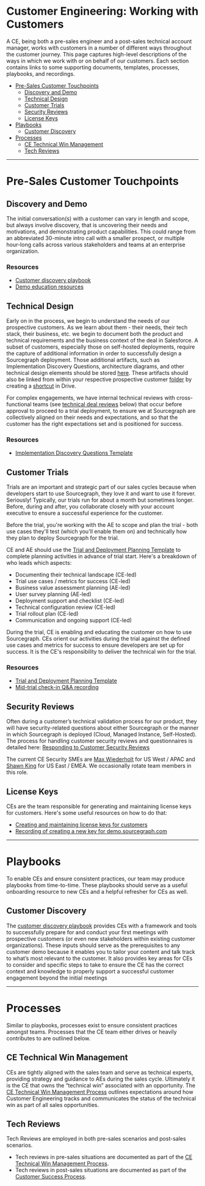 # Customer Engineering: Working with Customers

A CE, being both a pre-sales engineer and a post-sales technical account manager, works with customers in a number of different ways throughout the customer journey. This page captures high-level descriptions of the ways in which we work with or on behalf of our customers. Each section contains links to some supporting documents, templates, processes, playbooks, and recordings.

- [Pre-Sales Customer Touchpoints](#pre-sales-customer-touchpoints)
  - [Discovery and Demo](#discovery-and-demo)
  - [Technical Design](#technical-design)
  - [Customer Trials](#customer-trials)
  - [Security Reviews](#security-reviews)
  - [License Keys](#license-keys)
- [Playbooks](#playbooks)
  - [Customer Discovery](#customer-discovery)
- [Processes](#processes)
  - [CE Technical Win Management](#ce-technical-win-management)
  - [Tech Reviews](#tech-reviews)

---

# Pre-Sales Customer Touchpoints

## Discovery and Demo

The initial conversation(s) with a customer can vary in length and scope, but always involve discovery, that is uncovering their needs and motivations, and demonstrating product capabilities. This could range from an abbreviated 30-minute intro call with a smaller prospect, or multiple hour-long calls across various stakeholders and teams at an enterprise organization.

### Resources

- [Customer discovery playbook](#customer-discovery)
- [Demo education resources](../onboarding/education.md#trainings-and-demos)

## Technical Design

Early on in the process, we begin to understand the needs of our prospective customers. As we learn about them - their needs, their tech stack, their business, etc. we begin to document both the product and technical requirements and the business context of the deal in Salesforce. A subset of customers, especially those on self-hosted deployments, require the capture of additional information in order to successfully design a Sourcegraph deployment. Those additional artifacts, such as Implementation Discovery Questions, architecture diagrams, and other technical design elements should be stored [here](https://drive.google.com/drive/folders/1o-4rB24vcYsOiUzSEr_vzJsC7pE03yYC). These artifacts should also be linked from within your respective prospective customer [folder](https://drive.google.com/drive/folders/1gjXWQ1l0Fnt2pVS2ohx3w0cw-gaJ_Ez0) by creating a [shortcut](https://support.google.com/drive/answer/9700156?hl=en&co=GENIE.Platform%3DDesktop) in Drive.

For complex engagements, we have internal technical reviews with cross-functional teams (see [technical deal reviews](#technical-deal-reviews) below) that occur before approval to proceed to a trial deployment, to ensure we at Sourcegraph are collectively aligned on their needs and expectations, and so that the customer has the right expectations set and is positioned for success.

### Resources

- [Implementation Discovery Questions Template](https://docs.google.com/spreadsheets/d/1p2sCHDPsZBF5dIs13xaJF0zPc4vIvz0g4NGxOHU2qig/edit#gid=0)

## Customer Trials

Trials are an important and strategic part of our sales cycles because when developers start to use Sourcegraph, they love it and want to use it forever. Seriously! Typically, our trials run for about a month but sometimes longer. Before, during and after, you collaborate closely with your account executive to ensure a successful experience for the customer.

Before the trial, you're working with the AE to scope and plan the trial - both use cases they'll test (which you'll enable them on) and technically how they plan to deploy Sourcegraph for the trial.

CE and AE should use the [Trial and Deployment Planning Template](https://docs.google.com/spreadsheets/d/1mi_540InPEs6_xmCE2gHzw6Vt9QHDx-IdGogQZN6Ezw/edit?usp=sharing) to complete planning activities in advance of trial start. Here's a breakdown of who leads which aspects:

- Documenting their technical landscape (CE-led)
- Trial use cases / metrics for success (CE-led)
- Business value assessment planning (AE-led)
- User survey planning (AE-led)
- Deployment support and checklist (CE-led)
- Technical configuration review (CE-led)
- Trial rollout plan (CE-led)
- Communication and ongoing support (CE-led)

During the trial, CE is enabling and educating the customer on how to use Sourcegraph. CEs orient our activities during the trial against the defined use cases and metrics for success to ensure developers are set up for success. It is the CE's responsibility to deliver the technical win for the trial.

### Resources

- [Trial and Deployment Planning Template](https://docs.google.com/spreadsheets/d/1mi_540InPEs6_xmCE2gHzw6Vt9QHDx-IdGogQZN6Ezw/edit?usp=sharing)
- [Mid-trial check-in Q&A recording](https://chorus.ai/meeting/CEA97B5EA976491E97AED80A2EAE45D5)

## Security Reviews

Often during a customer’s technical validation process for our product, they will have security-related questions about either Sourcegraph or the manner in which Sourcegraph is deployed (Cloud, Managed Instance, Self-Hosted). The process for handling customer security reviews and questionnaires is detailed here: [Responding to Customer Security Reviews](../process/security-reviews.md)

The current CE Security SMEs are [Max Wiederholt](../../../../team/index.md#max-wiederholt) for US West / APAC and [Shawn King](../../../../team/index.md#shawn-king) for US East / EMEA. We occasionally rotate team members in this role.

## License Keys

CEs are the team responsible for generating and maintaining license keys for customers. Here's some useful resources on how to do that:

- [Creating and maintaining license keys for customers](../process/license_keys.md)
- [Recording of creating a new key for demo.sourcegraph.com](https://drive.google.com/file/d/1fYsBqdzdBLd0mzAu2FJxrWznRX0k-iqr/view?usp=sharing)

---

# Playbooks

To enable CEs and ensure consistent practices, our team may produce playbooks from time-to-time. These playbooks should serve as a useful onboarding resource to new CEs and a helpful refresher for CEs as well.

## Customer Discovery

The [customer discovery playbook](https://docs.google.com/document/d/14iSqJBtiM32D1zSVVvtZGZmWVLuQ7S7MoJDM6wAhkyQ/edit) provides CEs with a framework and tools to successfully prepare for and conduct your first meetings with prospective customers (or even new stakeholders within existing customer organizations). These inputs should serve as the prerequisites to any customer demo because it enables you to tailor your content and talk track to what’s most relevant to the customer. It also provides key areas for CEs to consider and specific steps to take to ensure the CE has the correct context and knowledge to properly support a successful customer engagement beyond the initial meetings

---

# Processes

Similar to playbooks, processes exist to ensure consistent practices amongst teams. Processes that the CE team either drives or heavily contributes to are outlined below.

## CE Technical Win Management

CEs are tightly aligned with the sales team and serve as technical experts, providing strategy and guidance to AEs during the sales cycle. Ultimately it is the CE that owns the “technical win” associated with an opportunity. The [CE Technical Win Management Process](../process/tech-win-process.md) outlines expectations around how Customer Engineering tracks and communicates the status of the technical win as part of all sales opportunities.

## Tech Reviews

Tech Reviews are employed in both pre-sales scenarios and post-sales scenarios.

- Tech reviews in pre-sales situations are documented as part of the [CE Technical Win Management Process](../process/tech-win-process.md).
- Tech reviews in post-sales situations are documented as part of the [Customer Success Process](../process/tech-reviews.md).
